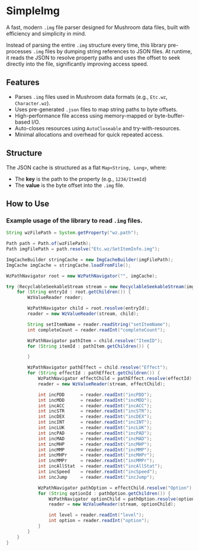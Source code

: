 # SimpleImg

A fast, modern `.img` file parser designed for Mushroom data files, built with efficiency and simplicity in mind.

Instead of parsing the entire `.img` structure every time, this library pre-processes `.img` files by dumping string references to JSON files. At runtime, it reads the JSON to resolve property paths and uses the offset to seek directly into the file, significantly improving access speed.

## Features

- Parses `.img` files used in Mushroom data formats (e.g., `Etc.wz`, `Character.wz`).
- Uses pre-generated `.json` files to map string paths to byte offsets.
- High-performance file access using memory-mapped or byte-buffer-based I/O.
- Auto-closes resources using `AutoCloseable` and try-with-resources.
- Minimal allocations and overhead for quick repeated access.

## Structure

The JSON cache is structured as a flat `Map<String, Long>`, where:
- The **key** is the path to the property (e.g., `1234/ItemId`)
- The **value** is the byte offset into the `.img` file.

## How to Use
### Example usage of the library to read `.img` files.
```java
String wzFilePath = System.getProperty("wz.path");

Path path = Path.of(wzFilePath);
Path imgFilePath = path.resolve("Etc.wz/SetItemInfo.img");

ImgCacheBuilder stringCache = new ImgCacheBuilder(imgFilePath);
ImgCache imgCache = stringCache.loadFromFile();

WzPathNavigator root = new WzPathNavigator("", imgCache);

try (RecyclableSeekableStream stream = new RecyclableSeekableStream(imgFilePath)) {
    for (String entryId : root.getChildren()) {
        WzValueReader reader;

        WzPathNavigator child = root.resolve(entryId);
        reader = new WzValueReader(stream, child);

        String setItemName = reader.readString("setItemName");
        int completeCount = reader.readInt("completeCount");

        WzPathNavigator pathItem = child.resolve("ItemID");
        for (String itemId : pathItem.getChildren()) {

        }

        WzPathNavigator pathEffect = child.resolve("Effect");
        for (String effectId : pathEffect.getChildren()) {
            WzPathNavigator effectChild = pathEffect.resolve(effectId);
            reader = new WzValueReader(stream, effectChild);

            int incPDD      = reader.readInt("incPDD");
            int incMDD      = reader.readInt("incMDD");
            int incACC      = reader.readInt("incACC");
            int incSTR      = reader.readInt("incSTR");
            int incDEX      = reader.readInt("incDEX");
            int incINT      = reader.readInt("incINT");
            int incLUK      = reader.readInt("incLUK");
            int incPAD      = reader.readInt("incPAD");
            int incMAD      = reader.readInt("incMAD");
            int incMHP      = reader.readInt("incMHP");
            int incMMP      = reader.readInt("incMMP");
            int incMHPr     = reader.readInt("incMHPr");
            int incMMPr     = reader.readInt("incMMPr");
            int incAllStat  = reader.readInt("incAllStat");
            int incSpeed    = reader.readInt("incSpeed");
            int incJump     = reader.readInt("incJump");

            WzPathNavigator pathOption = effectChild.resolve("Option");
            for (String optionId : pathOption.getChildren()) {
                WzPathNavigator optionChild = pathOption.resolve(optionId);
                reader = new WzValueReader(stream, optionChild);

                int level = reader.readInt("level");
                int option = reader.readInt("option");
            }
        }
    }
}
```